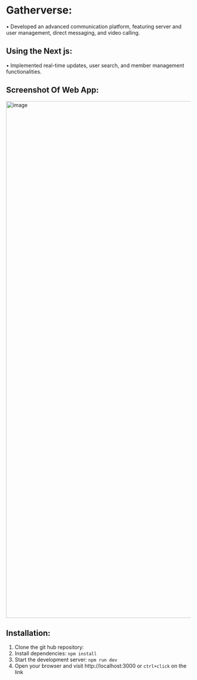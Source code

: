 # Gatherverse:

• Developed an advanced communication platform, featuring server and user management, direct messaging, and video
calling.

## Using the Next js:

• Implemented real-time updates, user search, and member management functionalities.

## Screenshot Of Web App:
<img width="1408" alt="image" 
 src="https://utfs.io/f/mJvRnIkXEid5hKFM7btuSbW2FIKR9CTzktOLxgM7f5Gque3a">

 ## Installation:

 1. Clone the git hub repository:
 2. Install dependencies: `npm install`
 3. Start the development server: `npm run dev`
 4. Open your browser and visit http://localhost:3000 or `ctrl+click` on the link

